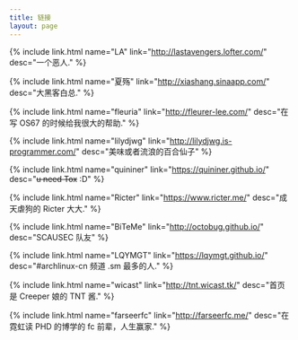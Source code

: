 ```yaml
---
title: 链接
layout: page
---
```


{% include link.html name="LA" link="http://lastavengers.lofter.com/" desc="一个恶人." %}

{% include link.html name="夏殇" link="http://xiashang.sinaapp.com/" desc="大黑客白总." %}

{% include link.html name="fleuria" link="http://fleurer-lee.com/" desc="在写 OS67 的时候给我很大的帮助." %}

{% include link.html name="lilydjwg" link="http://lilydjwg.is-programmer.com/" desc="美味或者流浪的百合仙子" %}

{% include link.html name="quininer" link="https://quininer.github.io/" desc="~~u need Tox~~ :D" %}

{% include link.html name="Ricter" link="https://www.ricter.me/" desc="成天虐狗的 Ricter 大大." %}

{% include link.html name="BiTeMe" link="http://octobug.github.io/" desc="SCAUSEC 队友" %}

{% include link.html name="LQYMGT" link="https://lqymgt.github.io/" desc="\#archlinux-cn 频道 .sm 最多的人." %}

{% include link.html name="wicast" link="http://tnt.wicast.tk/" desc="首页是 Creeper 娘的 TNT 酱." %}

{% include link.html name="farseerfc" link="http://farseerfc.me/" desc="在霓虹读 PHD 的博学的 fc 前辈，人生赢家." %}
